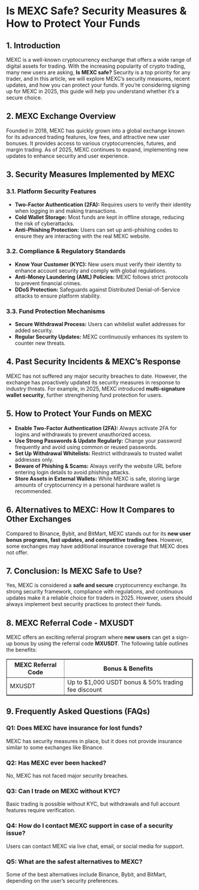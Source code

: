 <h1>Is MEXC Safe? Security Measures & How to Protect Your Funds</h1>
<h2>1. Introduction</h2>
<p>MEXC is a well-known cryptocurrency exchange that offers a wide range of digital assets for trading. With the increasing popularity of crypto trading, many new users are asking, <strong>Is MEXC safe?</strong> Security is a top priority for any trader, and in this article, we will explore MEXC’s security measures, recent updates, and how you can protect your funds. If you’re considering signing up for MEXC in 2025, this guide will help you understand whether it’s a secure choice.</p>

<h2>2. MEXC Exchange Overview</h2>
<p>Founded in 2018, MEXC has quickly grown into a global exchange known for its advanced trading features, low fees, and attractive new user bonuses. It provides access to various cryptocurrencies, futures, and margin trading. As of 2025, MEXC continues to expand, implementing new updates to enhance security and user experience.</p>

<h2>3. Security Measures Implemented by MEXC</h2>
<h3>3.1. Platform Security Features</h3>
<ul>
    <li><strong>Two-Factor Authentication (2FA):</strong> Requires users to verify their identity when logging in and making transactions.</li>
    <li><strong>Cold Wallet Storage:</strong> Most funds are kept in offline storage, reducing the risk of cyberattacks.</li>
    <li><strong>Anti-Phishing Protection:</strong> Users can set up anti-phishing codes to ensure they are interacting with the real MEXC website.</li>
</ul>

<h3>3.2. Compliance & Regulatory Standards</h3>
<ul>
    <li><strong>Know Your Customer (KYC):</strong> New users must verify their identity to enhance account security and comply with global regulations.</li>
    <li><strong>Anti-Money Laundering (AML) Policies:</strong> MEXC follows strict protocols to prevent financial crimes.</li>
    <li><strong>DDoS Protection:</strong> Safeguards against Distributed Denial-of-Service attacks to ensure platform stability.</li>
</ul>

<h3>3.3. Fund Protection Mechanisms</h3>
<ul>
    <li><strong>Secure Withdrawal Process:</strong> Users can whitelist wallet addresses for added security.</li>
    <li><strong>Regular Security Updates:</strong> MEXC continuously enhances its system to counter new threats.</li>
</ul>

<h2>4. Past Security Incidents & MEXC’s Response</h2>
<p>MEXC has not suffered any major security breaches to date. However, the exchange has proactively updated its security measures in response to industry threats. For example, in 2025, MEXC introduced <strong>multi-signature wallet security</strong>, further strengthening fund protection for users.</p>

<h2>5. How to Protect Your Funds on MEXC</h2>
<ul>
    <li><strong>Enable Two-Factor Authentication (2FA):</strong> Always activate 2FA for logins and withdrawals to prevent unauthorized access.</li>
    <li><strong>Use Strong Passwords & Update Regularly:</strong> Change your password frequently and avoid using common or reused passwords.</li>
    <li><strong>Set Up Withdrawal Whitelists:</strong> Restrict withdrawals to trusted wallet addresses only.</li>
    <li><strong>Beware of Phishing & Scams:</strong> Always verify the website URL before entering login details to avoid phishing attacks.</li>
    <li><strong>Store Assets in External Wallets:</strong> While MEXC is safe, storing large amounts of cryptocurrency in a personal hardware wallet is recommended.</li>
</ul>

<h2>6. Alternatives to MEXC: How It Compares to Other Exchanges</h2>
<p>Compared to Binance, Bybit, and BitMart, MEXC stands out for its <strong>new user bonus programs, fast updates, and competitive trading fees</strong>. However, some exchanges may have additional insurance coverage that MEXC does not offer.</p>

<h2>7. Conclusion: Is MEXC Safe to Use?</h2>
<p>Yes, MEXC is considered a <strong>safe and secure</strong> cryptocurrency exchange. Its strong security framework, compliance with regulations, and continuous updates make it a reliable choice for traders in 2025. However, users should always implement best security practices to protect their funds.</p>

<h2>8. MEXC Referral Code - MXUSDT</h2>
<p>MEXC offers an exciting referral program where <strong>new users</strong> can get a sign-up bonus by using the referral code <strong>MXUSDT</strong>. The following table outlines the benefits:</p>
<table border="1">
    <tr>
        <th>MEXC Referral Code</th>
        <th>Bonus & Benefits</th>
    </tr>
    <tr>
        <td>MXUSDT</td>
        <td>Up to $1,000 USDT bonus & 50% trading fee discount</td>
    </tr>
</table>

<h2>9. Frequently Asked Questions (FAQs)</h2>
<h3>Q1: Does MEXC have insurance for lost funds?</h3>
<p>MEXC has security measures in place, but it does not provide insurance similar to some exchanges like Binance.</p>

<h3>Q2: Has MEXC ever been hacked?</h3>
<p>No, MEXC has not faced major security breaches.</p>

<h3>Q3: Can I trade on MEXC without KYC?</h3>
<p>Basic trading is possible without KYC, but withdrawals and full account features require verification.</p>

<h3>Q4: How do I contact MEXC support in case of a security issue?</h3>
<p>Users can contact MEXC via live chat, email, or social media for support.</p>

<h3>Q5: What are the safest alternatives to MEXC?</h3>
<p>Some of the best alternatives include Binance, Bybit, and BitMart, depending on the user’s security preferences.</p>
